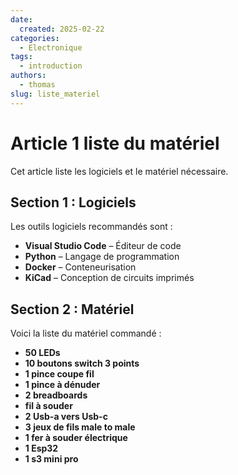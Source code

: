 ```yaml
---
date:
  created: 2025-02-22
categories:
  - Electronique
tags:
  - introduction
authors:
  - thomas
slug: liste_materiel
---
```


# Article 1 liste du matériel  

Cet article liste les logiciels et le matériel nécessaire.  

<!-- more -->

## Section 1 : Logiciels  
Les outils logiciels recommandés sont :  

- **Visual Studio Code** – Éditeur de code  
- **Python** – Langage de programmation  
- **Docker** – Conteneurisation  
- **KiCad** – Conception de circuits imprimés  

## Section 2 : Matériel  
Voici la liste du matériel commandé :  

- **50 LEDs**  
- **10 boutons switch 3 points**  
- **1 pince coupe fil**  
- **1 pince à dénuder**  
- **2 breadboards**  
- **fil à souder**  
- **2 Usb-a vers Usb-c**  
- **3 jeux de fils male to male**  
- **1 fer à souder électrique**  
- **1 Esp32**  
- **1 s3 mini pro**  